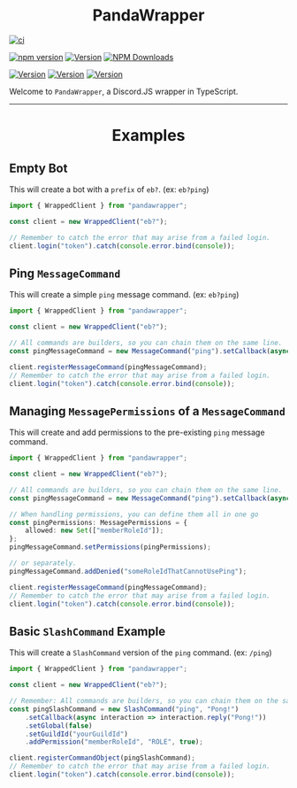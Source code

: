 <div align="center"><h1> PandaWrapper </h1></div>

[![ci](https://github.com/RSA-Bots/PandaWrapper/actions/workflows/ci.yml/badge.svg)](https://github.com/RSA-Bots/PandaWrapper/actions/workflows/ci.yml)

[![npm version](https://badge.fury.io/js/pandawrapper.svg)](https://badge.fury.io/js/pandawrapper)
[![Version](https://img.shields.io/badge/npm_beta-v0.1.0--beta.7-yellow.svg)](https://badge.fury.io/js/pandawrapper)
[![NPM Downloads](https://img.shields.io/npm/dt/pandawrapper.svg)](https://www.npmjs.com/package/pandawrapper)

[![Version](https://img.shields.io/badge/Github_Master-v0.0.0-red.svg)](https://github.com/RSA-Bots/PandaWrapper/tree/master)
[![Version](https://img.shields.io/badge/Github_Develop-v0.1.0--beta.7-yellow.svg)](https://github.com/RSA-Bots/PandaWrapper/tree/develop)
[![Version](https://img.shields.io/badge/Discord.js_Version-v13.1-brightgreen.svg)](https://discord.js.org)

Welcome to `PandaWrapper`, a Discord.JS wrapper in TypeScript.

<hr>
<div align="center"><h1>Examples</h1></div>

## Empty Bot
This will create a bot with a `prefix` of `eb?`. (ex: `eb?ping`)

```ts
import { WrappedClient } from "pandawrapper";

const client = new WrappedClient("eb?");

// Remember to catch the error that may arise from a failed login.
client.login("token").catch(console.error.bind(console));
```

## Ping `MessageCommand`
This will create a simple `ping` message command. (ex: `eb?ping`)

```ts
import { WrappedClient } from "pandawrapper";

const client = new WrappedClient("eb?");

// All commands are builders, so you can chain them on the same line.
const pingMessageCommand = new MessageCommand("ping").setCallback(async message => message.reply("Pong!"));

client.registerMessageCommand(pingMessageCommand);
// Remember to catch the error that may arise from a failed login.
client.login("token").catch(console.error.bind(console));
```

## Managing `MessagePermissions` of a `MessageCommand`
This will create and add permissions to the pre-existing `ping` message command.

```ts
import { WrappedClient } from "pandawrapper";

const client = new WrappedClient("eb?");

// All commands are builders, so you can chain them on the same line.
const pingMessageCommand = new MessageCommand("ping").setCallback(async message => message.reply("Pong!"));

// When handling permissions, you can define them all in one go
const pingPermissions: MessagePermissions = {
	allowed: new Set(["memberRoleId"]);
};
pingMessageCommand.setPermissions(pingPermissions);

// or separately.
pingMessageCommand.addDenied("someRoleIdThatCannotUsePing");

client.registerMessageCommand(pingMessageCommand);
// Remember to catch the error that may arise from a failed login.
client.login("token").catch(console.error.bind(console));
```

## Basic `SlashCommand` Example
This will create a `SlashCommand` version of the `ping` command. (ex: `/ping`)

```ts
import { WrappedClient } from "pandawrapper";

const client = new WrappedClient("eb?");

// Remember: All commands are builders, so you can chain them on the same line.
const pingSlashCommand = new SlashCommand("ping", "Pong!")
	.setCallback(async interaction => interaction.reply("Pong!"))
	.setGlobal(false)
	.setGuildId("yourGuildId")
	.addPermission("memberRoleId", "ROLE", true);

client.registerCommandObject(pingSlashCommand);
// Remember to catch the error that may arise from a failed login.
client.login("token").catch(console.error.bind(console));
```
